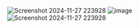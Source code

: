 ![Screenshot 2024-11-27 223928](https://github.com/user-attachments/assets/55b266e0-8dc1-4ad2-b07e-20b8c842c1ff)
![image](https://github.com/user-attachments/assets/963a0d27-ac27-4693-8cff-5862054db3bd)
![Screenshot 2024-11-27 223928](https://github.com/user-attachments/assets/90301bb5-4d8b-403a-97b7-3062ebcb8382)
